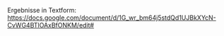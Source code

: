 Ergebnisse in Textform: https://docs.google.com/document/d/1G_wr_bm64j5stdQd1UJBkXYcN-CvWG4BTlOAxBfONKM/edit#
